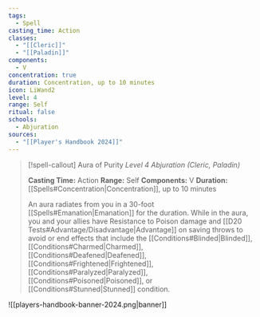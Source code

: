 ```yaml
---
tags:
  - Spell
casting_time: Action
classes:
  - "[[Cleric]]"
  - "[[Paladin]]"
components:
  - V
concentration: true
duration: Concentration, up to 10 minutes
icon: LiWand2
level: 4
range: Self
ritual: false
schools:
  - Abjuration
sources: 
  - "[[Player's Handbook 2024]]"
---
```

>[!spell-callout] Aura of Purity
>_Level 4 Abjuration (Cleric, Paladin)_
>
>**Casting Time:** Action
>**Range:** Self
>**Components:** V
>**Duration:** [[Spells#Concentration\|Concentration]], up to 10 minutes
>
>An aura radiates from you in a 30-foot [[Spells#Emanation\|Emanation]] for the duration. While in the aura, you and your allies have Resistance to Poison damage and [[D20 Tests#Advantage/Disadvantage\|Advantage]] on saving throws to avoid or end effects that include the [[Conditions#Blinded\|Blinded]], [[Conditions#Charmed\|Charmed]], [[Conditions#Deafened\|Deafened]], [[Conditions#Frightened\|Frightened]], [[Conditions#Paralyzed\|Paralyzed]], [[Conditions#Poisoned\|Poisoned]], or [[Conditions#Stunned\|Stunned]] condition.


![[players-handbook-banner-2024.png|banner]]